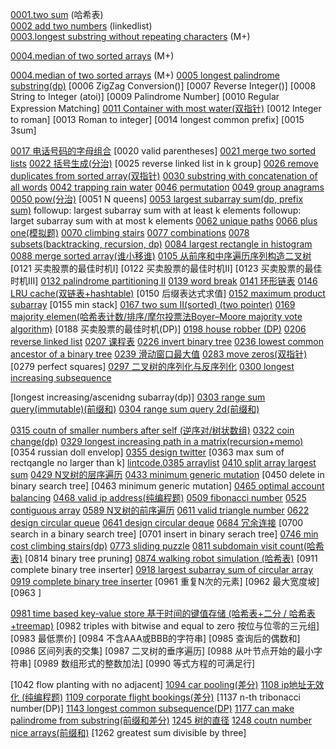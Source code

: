[0001.two sum](https://github.com/corykingsf/hack-interview-handbook/blob/main/%E5%93%88%E5%B8%8C%E8%A1%A8/lc1.two_sum.md) (哈希表)      
[0002 add two numbers](https://github.com/corykingsf/hack-interview-handbook/blob/main/%E9%93%BE%E8%A1%A8/lc2.add_two_numbers.md) (linkedlist)           
[0003.longest substring without repeating characters](https://github.com/corykingsf/hack-interview-handbook/blob/main/%E6%BB%91%E5%8A%A8%E7%AA%97%E5%8F%A3/3.longest_substring_without_repeating_characters.md) (M+)  

[0004.median of two sorted arrays](https://github.com/corykingsf/hack-interview-handbook/blob/main/%E5%88%86%E6%B2%BB/lc3.median_of_two_sorted_arrays.md) (M+)

[0004.median of two sorted arrays](https://github.com/corykingsf/hack-interview-handbook/blob/main/%E5%88%86%E6%B2%BB/lc3.median_of_two_sorted_arrays.md) (M+)
[0005 longest palindrome substring(dp)]()
[0006 ZigZag Conversion()]
[0007 Reverse Integer()]
[0008 String to Integer (atoi)]
[0009 Palindrome Number]
[0010 Regular Expression Matching]
[0011 Container with most water(双指针)](https://github.com/corykingsf/hack-interview-handbook/blob/main/%E5%8F%8C%E6%8C%87%E9%92%88/lc11.container_with_most_water.md)
[0012 Integer to roman]
[0013 Roman to integer]
[0014 longest common prefix]
[0015 3sum] 

[0017 电话号码的字母组合](https://github.com/corykingsf/hack-interview-handbook/blob/main/%E5%9B%BE/lc17.%E7%94%B5%E8%AF%9D%E5%8F%B7%E7%A0%81%E7%9A%84%E5%AD%97%E6%AF%8D%E7%BB%84%E5%90%88.md)
[0020 valid parentheses]
[0021 merge two sorted lists](https://github.com/corykingsf/hack-interview-handbook/blob/main/%E9%93%BE%E8%A1%A8/21.merge_two_sorted_linkedlist.md)
[0022 括号生成(分治)](https://github.com/corykingsf/hack-interview-handbook/blob/main/%E5%88%86%E6%B2%BB/lc22.%E6%8B%AC%E5%8F%B7%E7%94%9F%E6%88%90.md)
[0025 reverse linked list in k group]
[0026 remove duplicates from sorted array(双指针)](https://github.com/corykingsf/hack-interview-handbook/blob/main/array/lc26.remove_duplicates_from_sorted_array.md)
[0030 substring with concatenation of all words](https://github.com/corykingsf/hack-interview-handbook/blob/main/%E5%93%88%E5%B8%8C%E8%A1%A8/lc30.Substring%20with%20Concatenation%20of%20All%20Words.md)
[0042 trapping rain water](https://github.com/corykingsf/hack-interview-handbook/blob/main/%E5%8D%95%E8%B0%83%E6%A0%88/lc.42.trapping_rain_water.md)
[0046 permutation](https://github.com/corykingsf/hack-interview-handbook/blob/main/%E5%9B%9E%E6%BA%AF/lc46.permutation.md)
[0049 group anagrams](https://github.com/corykingsf/hack-interview-handbook/blob/main/%E5%93%88%E5%B8%8C%E8%A1%A8/lc49.group_anagrams.md)
[0050 pow(分治)](https://github.com/corykingsf/hack-interview-handbook/blob/main/%E5%88%86%E6%B2%BB/lc50.pow.md)
[0051 N queens]
[0053 largest subarray sum(dp, prefix sum)](https://github.com/corykingsf/hack-interview-handbook/blob/main/%E5%89%8D%E7%BC%80%E5%92%8C_%E5%B7%AE%E5%88%86/lc.53.maximum_subarray.md)
  followup: largest subarray sum with at least k elements
  followup: larget subarray sum with at most k elements
[0062 unique paths](https://github.com/corykingsf/hack-interview-handbook/blob/main/%E5%8A%A8%E6%80%81%E8%A7%84%E5%88%92/lc62.unique_paths.md)
[0066 plus one(模拟题)](https://github.com/corykingsf/hack-interview-handbook/blob/main/array/lc66.plus_one.md)
[0070 climbing stairs](https://github.com/corykingsf/hack-interview-handbook/blob/main/%E5%8A%A8%E6%80%81%E8%A7%84%E5%88%92/lc70.climbing_stairs.md)
[0077 combinations](https://github.com/corykingsf/hack-interview-handbook/blob/main/%E5%9B%9E%E6%BA%AF/lc77.combine.md)
[0078 subsets(backtracking, recursion, dp)](https://github.com/corykingsf/hack-interview-handbook/blob/main/%E5%88%86%E6%B2%BB/lc78.subsets.md)
[0084 largest rectangle in histogram](https://github.com/corykingsf/hack-interview-handbook/blob/main/%E5%8D%95%E8%B0%83%E6%A0%88/lc.84.largest_rectangle_in_histogram.md)
[0088 merge sorted array(谁小移谁)](https://github.com/corykingsf/hack-interview-handbook/blob/main/array/lc88.merge_sorted_array.md)
[0105 从前序和中序遍历序列构造二叉树](https://github.com/corykingsf/hack-interview-handbook/blob/main/%E6%A0%91/lc105.%E4%BB%8E%E5%89%8D%E5%BA%8F%E4%B8%8E%E4%B8%AD%E5%BA%8F%E9%81%8D%E5%8E%86%E5%BA%8F%E5%88%97%E6%9E%84%E9%80%A0%E4%BA%8C%E5%8F%89%E6%A0%91.md)
[0121 买卖股票的最佳时机I]
[0122 买卖股票的最佳时机II]
[0123 买卖股票的最佳时机III]
[0132 palindrome partitioning II](https://github.com/corykingsf/hack-interview-handbook/blob/main/%E5%8A%A8%E6%80%81%E8%A7%84%E5%88%92/lc132.palindrome_partitioning_II.md)
[0139 word break](https://github.com/corykingsf/hack-interview-handbook/blob/main/%E5%8A%A8%E6%80%81%E8%A7%84%E5%88%92/lc139.word_break.md)
[0141 环形链表](https://github.com/corykingsf/hack-interview-handbook/blob/main/%E9%93%BE%E8%A1%A8/141.%E7%8E%AF%E5%BD%A2%E9%93%BE%E8%A1%A8.md)
[0146 LRU cache(双链表+hashtable)](https://github.com/corykingsf/hack-interview-handbook/blob/master/hybrid_data_structure/lc146.LRU%E6%A8%A1%E6%9D%BF.md)
[0150 后缀表达式求值]
[0152 maximum product subarray](https://github.com/corykingsf/hack-interview-handbook/blob/main/%E5%8A%A8%E6%80%81%E8%A7%84%E5%88%92/lc152.largest_subarray_product_in_a_double_array.md)
[0155 min stack]
[0167 two sum II(sorted) (two pointer)](https://github.com/corykingsf/hack-interview-handbook/blob/main/%E5%8F%8C%E6%8C%87%E9%92%88/lc.167.two_sum_II.md)
[0169 majority elemen(哈希表计数/排序/摩尔投票法Boyer–Moore majority vote algorithm)](https://github.com/corykingsf/hack-interview-handbook/blob/main/%E5%93%88%E5%B8%8C%E8%A1%A8/lc169.majority_element.md)
[0188 买卖股票的最佳时机(DP)]
[0198 house robber (DP)](https://github.com/corykingsf/hack-interview-handbook/blob/main/%E5%8A%A8%E6%80%81%E8%A7%84%E5%88%92/lc198.house_robber.md)
[0206 reverse linked list](https://github.com/corykingsf/hack-interview-handbook/blob/main/%E9%93%BE%E8%A1%A8/206.reverse_linked_list.md)
[0207 课程表](https://github.com/corykingsf/hack-interview-handbook/blob/main/%E5%9B%BE/lc207.%E8%AF%BE%E7%A8%8B%E8%A1%A8.md)
[0226 invert binary tree](https://github.com/corykingsf/hack-interview-handbook/blob/main/%E6%A0%91/lc226.invert_binary_tree.md)
[0236 lowest common ancestor of a binary tree](https://github.com/corykingsf/hack-interview-handbook/blob/main/%E6%A0%91/236.lca.md)
[0239 滑动窗口最大值](https://github.com/corykingsf/hack-interview-handbook/blob/main/%E5%8D%95%E8%B0%83%E9%98%9F%E5%88%97/lc.239.%E6%BB%91%E5%8A%A8%E7%AA%97%E5%8F%A3%E6%9C%80%E5%A4%A7%E5%80%BC.md)
[0283 move zeros(双指针)](https://github.com/corykingsf/hack-interview-handbook/blob/main/array/lc.283.move_zeroes.md)
[0279 perfect squares]
[0297 二叉树的序列化与反序列化](https://github.com/corykingsf/hack-interview-handbook/blob/main/%E6%A0%91/lc297.%E4%BA%8C%E5%8F%89%E6%A0%91%E7%9A%84%E5%BA%8F%E5%88%97%E5%8C%96%E4%B8%8E%E5%8F%8D%E5%BA%8F%E5%88%97%E5%8C%96.md)
[0300 longest increasing subsequence](https://github.com/corykingsf/hack-interview-handbook/blob/main/%E5%8A%A8%E6%80%81%E8%A7%84%E5%88%92/lc300.longest_increasing_subsequence.md)

[longest increasing/ascenidng subarray(dp)]
[0303 range sum query(immutable)(前缀和)](https://github.com/corykingsf/hack-interview-handbook/blob/main/%E5%89%8D%E7%BC%80%E5%92%8C_%E5%B7%AE%E5%88%86/lc303.range_sum_query-immutable.md)
[0304 range sum query 2d(前缀和)](https://github.com/corykingsf/hack-interview-handbook/blob/main/%E5%89%8D%E7%BC%80%E5%92%8C_%E5%B7%AE%E5%88%86/lc304.range_sum_query_2d.md)

[0315 coutn of smaller numbers after self (逆序对/树状数组)](https://github.com/corykingsf/hack-interview-handbook/blob/main/%E7%BA%BF%E6%AE%B5%E6%A0%91_%E6%A0%91%E7%8A%B6%E6%95%B0%E7%BB%84/lc315.count_of_smaller_numbers_after_self.md)
[0322 coin change(dp)](https://github.com/corykingsf/hack-interview-handbook/blob/main/%E5%8A%A8%E6%80%81%E8%A7%84%E5%88%92/lc.322.coin_change.md)
[0329 longest increasing path in a matrix(recursion+memo)](https://github.com/corykingsf/hack-interview-handbook/blob/main/%E5%8A%A8%E6%80%81%E8%A7%84%E5%88%92/lc329.longest_increasing_path_in_matrix.md)
[0354 russian doll envelop]
[0355 design twitter](https://github.com/corykingsf/hack-interview-handbook/blob/main/%E5%A0%86/lc355.design_twitter.md)
[0363 max sum of rectqangle no larger than k]
[lintcode.0385 arraylist](https://github.com/corykingsf/hack-interview-handbook/blob/master/array/lintcode.385.ArrayList.md) 
[0410 split array largest sum](https://github.com/corykingsf/hack-interview-handbook/blob/main/%E5%8A%A8%E6%80%81%E8%A7%84%E5%88%92/lc410.split_array_largest_sum.md)
[0429 N叉树的层序遍历](https://github.com/corykingsf/hack-interview-handbook/blob/main/%E6%A0%91/lc429.N%E5%8F%89%E6%A0%91%E7%9A%84%E5%B1%82%E5%BA%8F%E9%81%8D%E5%8E%86.md)
[0433 minimum generic  mutation](https://github.com/corykingsf/hack-interview-handbook/blob/main/%E5%9B%BE/bfs/433.minimum_generic_mutation.md)
[0450 delete in binary search tree]
[0463 minimum generic mutation]
[0465 optimal account balancing](https://github.com/corykingsf/hack-interview-handbook/blob/main/%E5%9B%9E%E6%BA%AF/lc465.optimal_account_balancing.md)
[0468 valid ip address(纯编程题)](https://github.com/corykingsf/hack-interview-handbook/blob/main/%E7%BA%AF%E7%BC%96%E7%A8%8B%E9%A2%98%E5%92%8C%E6%89%BE%E8%A7%84%E5%BE%8B%E9%A2%98/468.valid_ip_address.md)
[0509 fibonacci number](https://github.com/corykingsf/hack-interview-handbook/blob/main/%E5%8A%A8%E6%80%81%E8%A7%84%E5%88%92/lc509.fibonacci_number.md)
[0525 contiguous array](https://github.com/corykingsf/hack-interview-handbook/blob/main/%E6%BB%91%E5%8A%A8%E7%AA%97%E5%8F%A3/525.contiguous%20array.md)
[0589 N叉树的前序遍历](https://github.com/corykingsf/hack-interview-handbook/blob/main/%E6%A0%91/lc589.n%E5%8F%89%E6%A0%91%E7%9A%84%E5%89%8D%E5%BA%8F%E9%81%8D%E5%8E%86.md)
[0611 valid triangle number](https://github.com/corykingsf/hack-interview-handbook/blob/main/%E5%8F%8C%E6%8C%87%E9%92%88/lc611.valid_triangle_number.md)
[0622 design circular queue](https://github.com/corykingsf/hack-interview-handbook/blob/main/%E9%98%9F%E5%88%97/622.design_circular_queue.md)
[0641 design circular deque](https://github.com/corykingsf/hack-interview-handbook/blob/main/%E9%98%9F%E5%88%97/641.design_circular_deque.md)
[0684 冗余连接](https://github.com/corykingsf/hack-interview-handbook/blob/main/%E5%9B%BE/lc684.%E5%86%97%E4%BD%99%E8%BF%9E%E6%8E%A5.md)
[0700 search in a binary search tree]
[0701 insert in binary serach tree]
[0746 min cost climbing stairs(dp)](https://github.com/corykingsf/hack-interview-handbook/blob/main/%E5%8A%A8%E6%80%81%E8%A7%84%E5%88%92/lc746.min_cost_climbing_stairs.md)
[0773 sliding puzzle](https://github.com/corykingsf/hack-interview-handbook/blob/main/%E5%9B%BE/bfs/773.sliding_puzzle.md)
[0811 subdomain visit count(哈希表)](https://github.com/corykingsf/hack-interview-handbook/blob/main/%E5%93%88%E5%B8%8C%E8%A1%A8/lc811.Subdomain_visit_count.md)
[0814 binary tree pruning]
[0874 walking robot simulation (哈希表)](https://github.com/corykingsf/hack-interview-handbook/blob/main/%E5%93%88%E5%B8%8C%E8%A1%A8/lc874.Walking_Robot_Simulation.md)
[0911 complete binary tree inserter]
[0918 largest subarray sum of circular array](https://github.com/corykingsf/hack-interview-handbook/blob/main/%E5%8A%A8%E6%80%81%E8%A7%84%E5%88%92/lc918.largest_subarray_sum_of_circular_array.md)
[0919 complete binary tree inserter](https://github.com/corykingsf/hack-interview-handbook/blob/main/%E6%A0%91/919.complete_binary_tree_inserter.md)
[0961 重复N次的元素]
[0962 最大宽度坡]
[0963 ]

[0981 time based key-value store 基于时间的键值存储 (哈希表+二分 / 哈希表+treemap)](https://github.com/corykingsf/hack-interview-handbook/blob/main/%E5%93%88%E5%B8%8C%E8%A1%A8/lc981.time_based_key-value_store.md)
[0982 triples with bitwise and equal to zero 按位与位零的三元组]
[0983 最低票价]
[0984 不含AAA或BBB的字符串]
[0985 查询后的偶数和]
[0986 区间列表的交集]
[0987 二叉树的垂序遍历]
[0988 从叶节点开始的最小字符串]
[0989 数组形式的整数加法]
[0990 等式方程的可满足行]


[1042 flow planting with no adjacent]
[1094 car pooling(差分)](https://github.com/corykingsf/hack-interview-handbook/blob/main/%E5%89%8D%E7%BC%80%E5%92%8C_%E5%B7%AE%E5%88%86/lc1094.car_pooling.md)
[1108 ip地址无效化 (纯编程题)](https://github.com/corykingsf/hack-interview-handbook/blob/main/%E7%BA%AF%E7%BC%96%E7%A8%8B%E9%A2%98%E5%92%8C%E6%89%BE%E8%A7%84%E5%BE%8B%E9%A2%98/1108.ip%E5%9C%B0%E5%9D%80%E6%97%A0%E6%95%88%E5%8C%96.md)
[1109 corporate flight bookings(差分)](https://github.com/corykingsf/hack-interview-handbook/blob/main/%E5%89%8D%E7%BC%80%E5%92%8C_%E5%B7%AE%E5%88%86/lc1109.corporate_flight_bookings.md)
[1137 n-th tribonacci number(DP)]
[1143 longest common subsequence(DP)](https://github.com/corykingsf/hack-interview-handbook/blob/main/%E5%8A%A8%E6%80%81%E8%A7%84%E5%88%92/lc1143.longest_increasing_subsequence.md)
[1177 can make palindrome from substring(前缀和差分)](https://github.com/corykingsf/hack-interview-handbook/blob/main/%E5%89%8D%E7%BC%80%E5%92%8C_%E5%B7%AE%E5%88%86/lc1177.can_make_palindrome_from_substring.md)
[1245 树的直径](https://github.com/corykingsf/hack-interview-handbook/blob/main/%E6%A0%91/lc1245.%E6%A0%91%E7%9A%84%E7%9B%B4%E5%BE%84.md)
[1248 coutn number nice arrays(前缀和)](https://github.com/corykingsf/hack-interview-handbook/blob/main/%E5%89%8D%E7%BC%80%E5%92%8C_%E5%B7%AE%E5%88%86/lc1248.count_number_nice_arrays.md)
[1262 greatest sum divisible by three]
